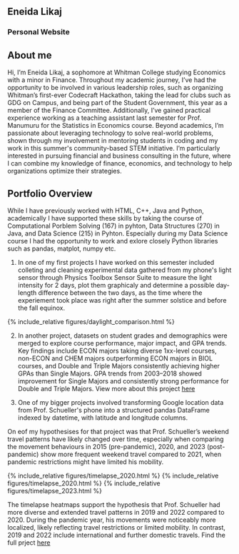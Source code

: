 ## Eneida Likaj
### Personal Website 

## About me
Hi, I’m Eneida Likaj, a sophomore at Whitman College studying Economics with a minor in Finance. 
Throughout my academic journey, I’ve had the opportunity to be involved in various leadership roles, such as organizing Whitman’s first-ever Codecraft Hackathon, taking the lead for clubs such as GDG on Campus, and being part of the Student Government, this year as a member of the Finance Committee. Additionally, I’ve gained practical experience working as a teaching assistant last semester for Prof. Manumuru for the Statistics in Economics course.
Beyond academics, I’m passionate about leveraging technology to solve real-world problems, shown through my involvement in mentoring students in coding and my work in this summer's community-based STEM initiative.
I’m particularly interested in pursuing financial and business consulting in the future, where I can combine my knowledge of finance, economics, and technology to help organizations optimize their strategies. 

## Portfolio Overview
While I have previously worked with HTML, C++, Java and Python, academically I have supported these skills by taking the course of Computational Porblem Solving (167) in pyhton, Data Structures (270) in Java, and Data Science (215) in Pyhton.
Especially during my Data Science course I had the opportunity to work and exlore closely Python libraries such as pandas, matplot, numpy etc. 

1. In one of my first projects I have worked on this semester included colleting and cleaning experimental data gathered from my phone's light sensor through Physics Toolbox Sensor Suite to measure the light intensity for 2 days, plot them graphicaly and determine a possible day-length difference between the two days, as the time where the experiement took place was right after the summer solstice and before the fall equinox.

{% include_relative figures/daylight_comparison.html %}

2. In another project, datasets on student grades and demographics were merged to explore course performance, major impact, and GPA trends. Key findings include ECON majors taking diverse 1xx-level courses, non-ECON and CHEM majors outperforming ECON majors in BIOL courses, and Double and Triple Majors consistently achieving higher GPAs than Single Majors. GPA trends from 2003–2018 showed improvement for Single Majors and consistently strong performance for Double and Triple Majors.
View more about this project 
<a href="https://colab.research.google.com/drive/1FQ1r23vMKJq5bhvWjfOPDZBqghMhEIpd?usp=sharing" target="_blank">here</a>

3. One of my bigger projects involved transforming Google location data from Prof. Schueller's phone into a structured pandas DataFrame indexed by datetime, with latitude and longitude columns.

On eof my hypothesises for that project was that Prof. Schueller’s weekend travel patterns have likely changed over time, especially when comparing the movement behaviours in 2015 (pre-pandemic), 2020, and 2023 (post-pandemic) show more frequent weekend travel compared to 2021, when pandemic restrictions might have limited his mobility.

{% include_relative figures/timelapse_2020.html %}
{% include_relative figures/timelapse_2020.html %}
{% include_relative figures/timelapse_2023.html %}

The timelapse heatmaps support the hypothesis that Prof. Schueller had more diverse and extended travel patterns in 2019 and 2022 compared to 2020. During the pandemic year, his movements were noticeably more localized, likely reflecting travel restrictions or limited mobility. In contrast, 2019 and 2022 include international and further domestic travels.
Find the full prject 
<a href="https://colab.research.google.com/drive/16VBqXlgDpoVissV-YfJqjQtlUCJL9_00?usp=sharing" target="_blank">here</a>




